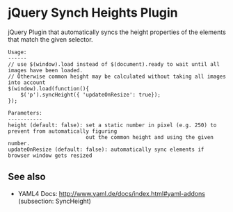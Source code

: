 jQuery Synch Heights Plugin
===========================

jQuery Plugin that automatically syncs the height properties of the elements that match the given selector.

    Usage:
    ------
    // use $(window).load instead of $(document).ready to wait until all images have been loaded.
    // Otherwise common height may be calculated without taking all images into account
    $(window).load(function(){
        $('p').syncHeight({ 'updateOnResize': true});
    });

    Parameters:
    -----------
    height (default: false): set a static number in pixel (e.g. 250) to prevent from automatically figuring
                             out the common height and using the given number.
    updateOnResize (default: false): automatically sync elements if browser window gets resized

See also
--------
* YAML4 Docs: http://www.yaml.de/docs/index.html#yaml-addons (subsection: SyncHeight)

